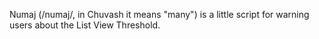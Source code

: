 Numaj (/numaj/, in Chuvash it means "many") is a little script for warning users about the List View Threshold.